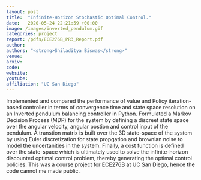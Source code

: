 ```yaml
---
layout: post
title:  "Infinite-Horizon Stochastic Optimal Control."
date:   2020-05-24 22:21:59 +00:00
image: /images/inverted_pendulum.gif
categories: project
report: /pdfs/ECE276B_PR3_Report.pdf
author: 
authors: "<strong>Shiladitya Biswas</strong>"
venue: 
arxiv: 
code: 
website: 
youtube: 
affiliation: "UC San Diego"
---
```

Implemented and compared the performance of value and Policy iteration-based controller in terms of convergence time and state space resolution on an Inverted pendulum balancing controller in Python. Formulated a Markov Decision Process (MDP) for the system by defining a discreet state space over the angular velocity, angular postion and control input of the pendulum. A transtion matrix is built over the 3D state-space of the system by using Euler discretization for state propgation and brownian noise to model the uncertanities in the system. Finally, a cost function is defined over the state-space which is ultimately used to solve the infinite-horizon discounted optimal control problem, thereby generating the optimal control policies. This was a course project for [ECE276B](https://natanaso.github.io/ece276b2020/) at UC San Diego, hence the code cannot me made public.
